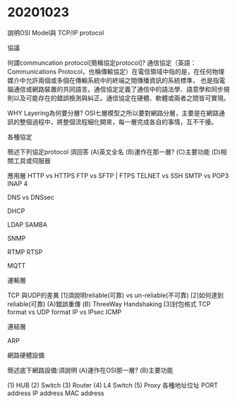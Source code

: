 # 20201023

說明OSI Model與 TCP/IP protocol

協議

何謂communcation protocol[簡稱協定protocol]?
通信協定（英語：Communications Protocol，也稱傳輸協定）在電信領域中指的是，在任何物理媒介中允許兩個或多個在傳輸系統中的終端之間傳播資訊的系統標準，
也是指電腦通信或網路裝置的共同語言。通信協定定義了通信中的語法學、語意學和同步規則以及可能存在的錯誤檢測與糾正。通信協定在硬體、軟體或兩者之間皆可實現。

WHY Layering為何要分層?
OSI七層模型之所以要對網路分層，主要是在網路通訊的整個過程中，將整個流程細化開來，每一層完成各自的事情，互不干擾。

各種協定

簡述下列協定protocol
須回答
(A)英文全名
(B)運作在那一層?
(C)主要功能
(D)相關工具或伺服器

應用層
HTTP vs HTTPS
FTP vs SFTP | FTPS
TELNET vs SSH
SMTP vs POP3 INAP 4

DNS vs DNSsec

DHCP

LDAP
SAMBA

SNMP

RTMP RTSP

MQTT

運輸層

TCP 與UDP的差異
[1]須說明reliable(可靠) vs un-reliable(不可靠)
[2]如何達到reliable(可靠)
 (A)錯誤重傳
 (B) ThreeWay Handshaking
[3]封包格式 TCP format   vs UDP format 
IP vs IPsec
ICMP

連結層

ARP

網路硬體設備

簡述底下網路設備:須說明
(A)運作在OSI那一層?
(B)主要功能


(1) HUB
(2) Switch
(3) Router
(4) L4 Switch
(5) Proxy 
各種地址位址
PORT address
IP address
MAC address
